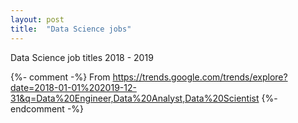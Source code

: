 ```yaml
---
layout: post
title:  "Data Science jobs"
---
```


Data Science job titles 2018 - 2019

{%- comment -%} From https://trends.google.com/trends/explore?date=2018-01-01%202019-12-31&q=Data%20Engineer,Data%20Analyst,Data%20Scientist {%- endcomment -%}

<br>
<br>

<script type="text/javascript" src="https://ssl.gstatic.com/trends_nrtr/2051_RC11/embed_loader.js"></script>
<script type="text/javascript">
trends.embed.renderExploreWidget("TIMESERIES", {"comparisonItem":[{"keyword":"Data Engineer","geo":"","time":"2018-01-01 2019-12-31"},{"keyword":"Data Analyst","geo":"","time":"2018-01-01 2019-12-31"},{"keyword":"Data Scientist","geo":"","time":"2018-01-01 2019-12-31"}],"category":0,"property":""}, {"exploreQuery":"date=2018-01-01%202019-12-31&q=Data%20Engineer,Data%20Analyst,Data%20Scientist","guestPath":"https://trends.google.com:443/trends/embed/"});
</script>
